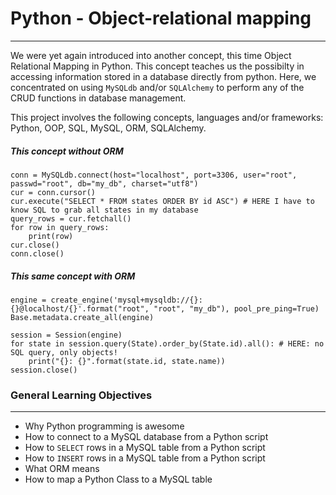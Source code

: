 # Python - Object-relational mapping
------------------------------------

We were yet again introduced into another concept, this time Object Relational Mapping in Python. This concept teaches us the possibilty in accessing information stored in a database directly from python. Here, we concentrated on using ```MySQLdb``` and/or ```SQLAlchemy``` to perform any of the CRUD functions in database management.

This project involves the following concepts, languages and/or frameworks: Python, OOP, SQL, MySQL, ORM, SQLAlchemy.

##### This concept without ORM
```
conn = MySQLdb.connect(host="localhost", port=3306, user="root", passwd="root", db="my_db", charset="utf8")
cur = conn.cursor()
cur.execute("SELECT * FROM states ORDER BY id ASC") # HERE I have to know SQL to grab all states in my database
query_rows = cur.fetchall()
for row in query_rows:
    print(row)
cur.close()
conn.close()
```

##### This same concept with ORM
```
engine = create_engine('mysql+mysqldb://{}:{}@localhost/{}'.format("root", "root", "my_db"), pool_pre_ping=True)
Base.metadata.create_all(engine)

session = Session(engine)
for state in session.query(State).order_by(State.id).all(): # HERE: no SQL query, only objects!
    print("{}: {}".format(state.id, state.name))
session.close()
```

### General Learning Objectives
--------------------------------

- Why Python programming is awesome
- How to connect to a MySQL database from a Python script
- How to ```SELECT``` rows in a MySQL table from a Python script
- How to ```INSERT``` rows in a MySQL table from a Python script
- What ORM means
- How to map a Python Class to a MySQL table


